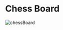 # Chess Board
![chessBoard](https://user-images.githubusercontent.com/48798659/218294055-b17cba97-c7fe-449d-b1be-35f694c4870a.png)
